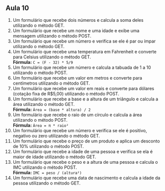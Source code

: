 ## Aula 10

1. Um formulário que recebe dois números e calcula a soma deles utilizando o método GET.  
2. Um formulário que recebe um nome e uma idade e exibe uma mensagem utilizando o método POST.  
3. Um formulário que recebe um número e verifica se ele é par ou ímpar utilizando o método GET.  
4. Um formulário que recebe uma temperatura em Fahrenheit e converte para Celsius utilizando o método GET.  
    **Fórmula:** `C = (F - 32) * 5/9`  
5. Um formulário que recebe um número e calcula a tabuada de 1 a 10 utilizando o método POST.  
6. Um formulário que recebe um valor em metros e converte para centímetros utilizando o método GET.  
7. Um formulário que recebe um valor em reais e converte para dólares (cotação fixa de R$5,00) utilizando o método POST.  
8. Um formulário que recebe a base e a altura de um triângulo e calcula a área utilizando o método GET.  
    **Fórmula:** `Área = (base * altura) / 2`  
9. Um formulário que recebe o raio de um círculo e calcula a área utilizando o método POST.  
    **Fórmula:** `Área = π * raio²`  
10. Um formulário que recebe um número e verifica se ele é positivo, negativo ou zero utilizando o método GET.  
11. Um formulário que recebe o preço de um produto e aplica um desconto de 10% utilizando o método POST.  
12. Um formulário que recebe a idade de uma pessoa e verifica se ela é maior de idade utilizando o método GET.  
13. Um formulário que recebe o peso e a altura de uma pessoa e calcula o IMC utilizando o método POST.  
     **Fórmula:** `IMC = peso / (altura²)`  
14. Um formulário que recebe uma data de nascimento e calcula a idade da pessoa utilizando o método GET.  
